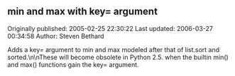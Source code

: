 ## min and max with key= argument 
Originally published: 2005-02-25 22:30:22 
Last updated: 2006-03-27 00:34:58 
Author: Steven Bethard 
 
Adds a key= argument to min and max modeled after that of list.sort and sorted.\n\nThese will become obsolete in Python 2.5. when the builtin min() and max() functions gain the key= argument.